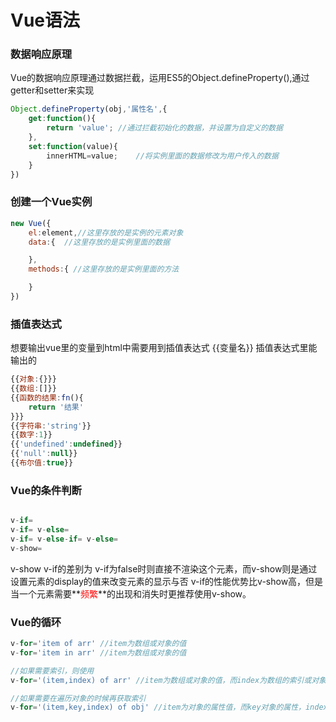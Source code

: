 # Vue语法

### 数据响应原理

Vue的数据响应原理通过数据拦截，运用ES5的Object.defineProperty(),通过getter和setter来实现

```js
Object.defineProperty(obj,'属性名',{
    get:function(){
        return 'value'; //通过拦截初始化的数据，并设置为自定义的数据
    },
    set:function(value){
        innerHTML=value;    //将实例里面的数据修改为用户传入的数据
    }
})
```

### 创建一个Vue实例

```js
new Vue({
    el:element,//这里存放的是实例的元素对象
    data:{  //这里存放的是实例里面的数据

    },
    methods:{ //这里存放的是实例里面的方法

    }
})


```

### 插值表达式

想要输出vue里的变量到html中需要用到插值表达式
{{变量名}}
插值表达式里能输出的
```js
{{对象:{}}}
{{数组:[]}}
{{函数的结果:fn(){
    return '结果'
}}}
{{字符串:'string'}}
{{数字:1}}
{{'undefined':undefined}}
{{'null':null}}
{{布尔值:true}}
```

### Vue的条件判断

```js

v-if= 
v-if= v-else=
v-if= v-else-if= v-else=
v-show=

```
v-show v-if的差别为
v-if为false时则直接不渲染这个元素，而v-show则是通过设置元素的display的值来改变元素的显示与否
v-if的性能优势比v-show高，但是当一个元素需要**<font color='red'>频繁</font>**的出现和消失时更推荐使用v-show。


### Vue的循环

```js
v-for='item of arr' //item为数组或对象的值
v-for='item in arr' //item为数组或对象的值

//如果需要索引，则使用
v-for='(item,index) of arr' //item为数组或对象的值，而index为数组的索引或对象的属性

//如果需要在遍历对象的时候再获取索引
v-for='(item,key,index) of obj' //item为对象的属性值，而key对象的属性，index为对象的索引。
```